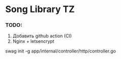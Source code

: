 # Song Library TZ

### TODO:
1. Добавить github action (CI)
2. Nginx + letsencrypt

swag init -g app/internal/controller/http/controller.go